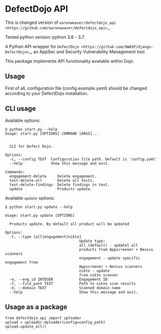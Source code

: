DefectDojo API
==============

This is changed version of `aaronweaver/defectdojo_api <https://github.com/aaronweaver/defectdojo_api>`_.

Tested python version: python 3.6 - 3.7.

A Python API wrapper for `DefectDojo <https://github.com/OWASP/django-DefectDojo>`_, an AppSec and Security Vulnerability Management tool.

This package implements API functionality available within Dojo.

Usage
-----------
First of all, configuration file (config.example.yaml) should be changed
according to your DefectDojo installation.

CLI usage
-----------
Available options:
```
$ python start.py --help
Usage: start.py [OPTIONS] COMMAND [ARGS]...


  CLI for Defect Dojo.

Options:
  -c, --config TEXT  Configuration file path. Default is 'config.yaml'
  --help             Show this message and exit.

Commands:
  engagement-delete     Delete engagement.
  test-delete-all       Delete all tests.
  test-delete-findings  Delete findings in test.
  update                Products update.
```

Available `update` options:
```
$ python start.py update --help

Usage: start.py update [OPTIONS]

  Products update. By default all product will be updated

Options:
  -t, --type [all|engagement|nikto]
                                  Update type:
                                  all (default) - updatel all
                                  products from Appscreener + Nessus scanners
                                  engagement - update specific engagement from
                                  Appscreener + Nessus scanners
                                  nikto - update
                                  from nikto scanner
  -e, --eng_id INTEGER            Engagement ID
  -f, --file_path TEXT            Path to nikto scan results
  -d, --domain TEXT               Scanned domain name
  --help                          Show this message and exit.
```

Usage as a package
-----------
```
from defectdojo_api import uploader
upload = uploader.Uploader(config=config_path)
upload.update_all()
```
